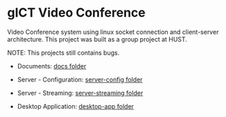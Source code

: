 # gICT Video Conference

Video Conference system using linux socket connection and client-server architecture. This project was built as a group project at HUST.

NOTE: This projects still contains bugs.

- Documents: [docs folder](docs/)

- Server - Configuration: [server-config folder](server-config/)

- Server - Streaming: [server-streaming folder](server-streaming/)

- Desktop Application: [desktop-app folder](desktop-app/)

